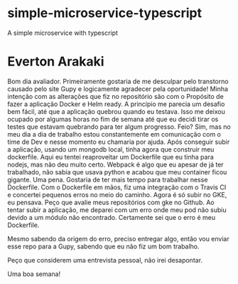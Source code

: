 # simple-microservice-typescript
A simple microservice with typescript

# Everton Arakaki

Bom dia avaliador. Primeiramente gostaria de me desculpar pelo transtorno causado pelo site Gupy e logicamente agradecer pela oportunidade!
Minha intenção com as alterações que fiz no repositório são com o Propósito de fazer a aplicação Docker e Helm ready. 
A princípio me parecia um desafio bem fácil, até que a aplicação quebrou quando eu testava. Isso me deixou ocupado por algumas horas no fim de semana até que eu decidi tirar os testes que estavam quebrando para ter algum progresso. Feio? Sim, mas no meu dia a dia de trabalho estou constantemente em comunicação com o time de Dev e nesse momento eu chamaria por ajuda. 
Após conseguir subir a aplicação, usando um mongodb local, tinha agora que construir meu dockerfile. Aqui eu tentei reaproveitar um Dockerfile que eu tinha para nodejs, mas não deu muito certo. Webpack é algo que eu apesar de já ter trabalhado, não sabia que usava python e acabou que meu container ficou gigante. Uma pena. Gostaria de ter mais tempo para trabalhar nesse Dockerfile.
Com o Dockerfile em mãos, fiz uma integração com o Travis CI e concertei pequenos erros no meio do caminho.
Agora é só subir no GKE, eu pensava. Peço que avalie meus repositórios com gke no Github. Ao tentar subir a aplicação, me deparei com um erro onde meu pod não subiu devido a um módulo não encontrado. Certamente sei que o erro é meu Dockerfile. 

Mesmo sabendo da origem do erro, preciso entregar algo, então vou enviar esse repo para a Gupy, sabendo que eu não fiz um bom trabalho.

Peço que considerem uma entrevista pessoal, não irei desapontar. 

Uma boa semana!

